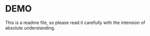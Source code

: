 # DEMO


This is a readme file, so please read it carefully with the intension of absolute understanding.
